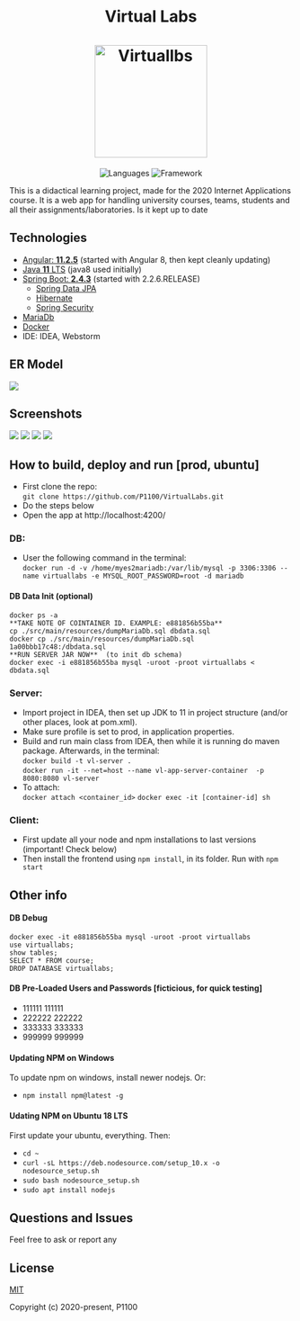 <h1 align="center">Virtual Labs    <br/>
    <br/>
    <img alt="Virtuallbs" src="https://encrypted-tbn0.gstatic.com/images?q=tbn%3AANd9GcRMtrxkSwGoK3DuGR-aXg5dilh_TA1_LCYEpw&usqp=CAU" height="200px" />

</h1>
<p align="center">
 <img alt="Languages" src="https://img.shields.io/badge/Languages-Java | Typescript | HTML,CSS,JS-orange"/>
 <img alt="Framework" src="https://img.shields.io/badge/Framework-Spring | Angular-green"/>
</p>

This is a didactical learning project, made for the 2020 Internet Applications course. It is a web app for handling university courses, teams, students and all their assignments/laboratories. Is it kept up to date

## Technologies
- [Angular: **11.2.5**](https://github.com/angular/angular/releases) (started with Angular 8, then kept cleanly updating)
- [Java **11** LTS](https://docs.oracle.com/en/java/javase/11/index.html) (java8 used initially)
- [Spring Boot: **2.4.3**](https://github.com/spring-projects/spring-boot/releases) (started with 2.2.6.RELEASE)
    - [Spring Data JPA](http://projects.spring.io/spring-data-jpa/)
    - [Hibernate](http://docs.spring.io/spring/docs/current/spring-framework-reference/html/orm.html#orm-hibernate)
    - [Spring Security](http://projects.spring.io/spring-security/)
- [MariaDb](https://github.com/MariaDB/server)
- [Docker](https://docs.docker.com/install/)
- IDE: IDEA, Webstorm

## ER Model
![](https://i.ibb.co/g4CgcfQ/ERModel.jpg)

## Screenshots
![](https://i.ibb.co/5jZNyXX/Image-131.jpg)
![](https://i.ibb.co/zx12tjV/Image-133.jpg)
![](https://i.ibb.co/BqVyfjR/Image-129.jpg)
![](https://i.ibb.co/9wnGKNv/Image-130.jpg)
## How to build, deploy and run [prod, ubuntu]
- First clone the repo:  
`git clone https://github.com/P1100/VirtualLabs.git` 
- Do the steps below
- Open the app at http://localhost:4200/

### DB:
-  User the following command in the terminal:   
 `docker run -d -v /home/myes2mariadb:/var/lib/mysql -p 3306:3306 --name virtuallabs -e MYSQL_ROOT_PASSWORD=root -d mariadb`
#### DB Data Init (optional)
```
docker ps -a
**TAKE NOTE OF COINTAINER ID. EXAMPLE: e881856b55ba**  
cp ./src/main/resources/dumpMariaDb.sql dbdata.sql
docker cp ./src/main/resources/dumpMariaDb.sql 1a00bbb17c48:/dbdata.sql
**RUN SERVER JAR NOW**  (to init db schema)  
docker exec -i e881856b55ba mysql -uroot -proot virtuallabs < dbdata.sql
```  
### Server: 
- Import project in IDEA, then set up JDK to 11 in project structure (and/or other places, look at pom.xml).
- Make sure profile is set to prod, in application properties.
- Build and run main class from IDEA, then while it is running do maven package. Afterwards, in the terminal:   
`docker build -t vl-server .`  
`docker run -it --net=host --name vl-app-server-container  -p 8080:8080 vl-server`   
- To attach:  
`docker attach <container_id>`
`docker exec -it [container-id] sh`  
### Client:
- First update all your node and npm installations to last versions (important! Check below)
- Then install the frontend using `npm install`, in its folder. Run with `npm start`

## Other info
#### DB Debug
```
docker exec -it e881856b55ba mysql -uroot -proot virtuallabs
use virtuallabs;
show tables;
SELECT * FROM course;
DROP DATABASE virtuallabs;
```
#### DB Pre-Loaded Users and Passwords [ficticious, for quick testing]
- 111111 111111
- 222222 222222
- 333333 333333
- 999999 999999
#### Updating NPM on Windows
To update npm on windows, install newer nodejs. Or:  
- `npm install npm@latest -g` 
#### Udating NPM on Ubuntu 18 LTS
First update your ubuntu, everything. Then:  
- `cd ~` 
- `curl -sL https://deb.nodesource.com/setup_10.x -o nodesource_setup.sh` 
- `sudo bash nodesource_setup.sh` 
- `sudo apt install nodejs` 

## Questions and Issues
Feel free to ask or report any

## License

[MIT](http://opensource.org/licenses/MIT)

Copyright (c) 2020-present, P1100
